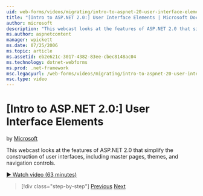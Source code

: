 ```yaml
---
uid: web-forms/videos/migrating/intro-to-aspnet-20-user-interface-elements
title: "[Intro to ASP.NET 2.0:] User Interface Elements | Microsoft Docs"
author: microsoft
description: "This webcast looks at the features of ASP.NET 2.0 that simplify the construction of user interfaces, including master pages, themes, and navigation controls."
ms.author: aspnetcontent
manager: wpickett
ms.date: 07/25/2006
ms.topic: article
ms.assetid: eb2e621c-3017-4382-83ee-cbec8148ac04
ms.technology: dotnet-webforms
ms.prod: .net-framework
msc.legacyurl: /web-forms/videos/migrating/intro-to-aspnet-20-user-interface-elements
msc.type: video
---
```

[Intro to ASP.NET 2.0:] User Interface Elements
====================
by [Microsoft](https://github.com/microsoft)

This webcast looks at the features of ASP.NET 2.0 that simplify the construction of user interfaces, including master pages, themes, and navigation controls.

[&#9654; Watch video (63 minutes)](https://channel9.msdn.com/Blogs/ASP-NET-Site-Videos/intro-to-aspnet-20-user-interface-elements)

>[!div class="step-by-step"]
[Previous](intro-to-aspnet-20-aspnet-20-fundamentals.md)
[Next](migrating-from-classic-asp-to-aspnet.md)
